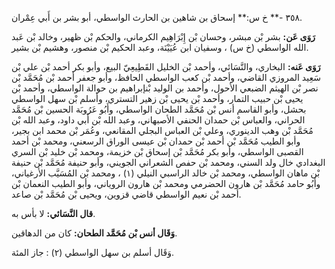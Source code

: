 ٣٥٨ -** خ س:** إسحاق بن شاهين بن الحارث الواسطي، أبو بشر بن أَبي عِمْران.

**رَوَى عَن:** بشر بْن مبشر، وحسان بْن إِبْرَاهِيم الكرماني، والحكم بْن ظهير، وخالد بْن عَبد الله الواسطي (خ س) ، وسفيان ابن عُيَيْنَة، وعبد الحكيم بْن منصور، وهشيم بْن بشير.

**رَوَى عَنه:** البخاري، والنَّسَائي، وأحمد بْن الخليل القَطِيعِيّ البيع، وأبو بكر أحمد بْن علي بْن سَعِيد المروزي القاضي، وأحمد بْن كعب الواسطي الحافظ، وأبو جعفر أحمد بْن مُحَمَّد بْن نصر بْن الهيثم الضبعي الأحول، وأحمد بن الوليد بْنإبراهيم بن حوالة الواسطي، وأحمد بْن يحيى بْن حبيب التمار، وأحمد بْن يحيى بْن زهير التستري، وأسلم بْن سهل الواسطي بحشل، وأبو القاسم أنس بْن مُحَمَّد الطحان الواسطي، وأَبُو عَرُوبَة الحسين بْن مُحَمَّد الحراني، والعباس بْن حمدان الحنفي الأصبهاني، وعبد الله بْن أَبي داود، وعبد الله بْن مُحَمَّد بْن وهب الدينوري، وعلي بْن العباس البجلي المقانعي، وعُمَر بْن محمد ابن بجير، وأبو الطيب مُحَمَّد بْن أحمد بْن حمدان بْن عيسى الوراق الرسعني، ومحمد بْن أحمد القصبى الواسطي، وأبو بكر مُحَمَّد بْن إسحاق بْن خزيمة، ومحمد بْن خليد بْن السري البغدادي خال ولد السني، ومحمد بْن حفص الشعراني الجويني، وأبو حنيفة مُحَمَّد بْن حنيفة بْن ماهان الواسطي، ومحمد بْن خالد الراسبي النيلي (١) ، ومحمد بْن المُسَيَّب الأرغياني، وأَبُو حامد مُحَمَّد بْن هارون الحضرمي ومحمد بْن هارون الروياني، وأبو الطيب النعمان بْن أحمد بْن نعيم الواسطي قاضي قزوين، ويحيى بْن مُحَمَّد بْن صاعد.

**قال النَّسَائي:** لا بأس به.

**وَقَال أنس بْن مُحَمَّد الطحان:** كان من الدهاقين.

وَقَال أسلم بن سهل الواسطي (٢) : جاز المئة.